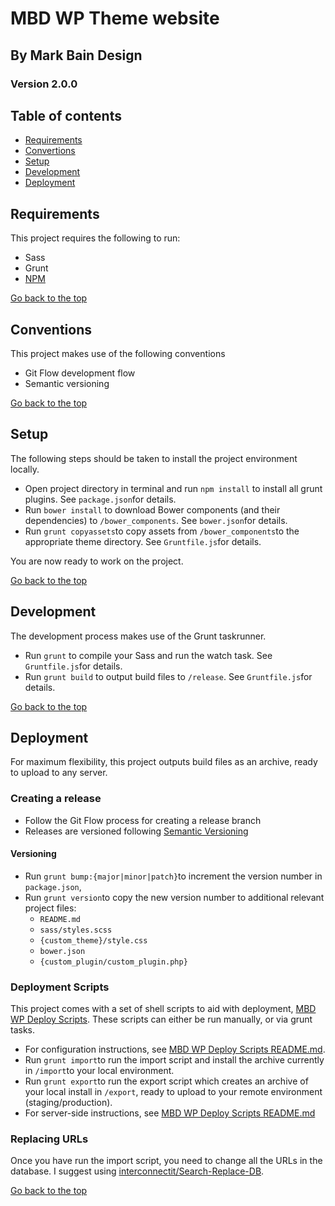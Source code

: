 # MBD WP Theme website

## By Mark Bain Design

### Version 2.0.0

## Table of contents

- [Requirements](#requirements)
- [Convertions](#conventions)
- [Setup](#setup)
- [Development](#development)
- [Deployment](#deployment)

## Requirements

This project requires the following to run:

- Sass
- Grunt
- [NPM]

[Go back to the top](#table-of-contents)

## Conventions

This project makes use of the following conventions

- Git Flow development flow
- Semantic versioning

[Go back to the top](#table-of-contents)

## Setup

The following steps should be taken to install the project environment locally.

- Open project directory in terminal and run `npm install` to install all grunt plugins. See `package.json`for details. 
- Run `bower install` to download Bower components (and their dependencies) to `/bower_components`. See `bower.json`for details.
- Run `grunt copyassets`to copy assets from `/bower_components`to the appropriate theme directory. See `Gruntfile.js`for details.

You are now ready to work on the project. 

[Go back to the top](#table-of-contents)

## Development

The development process makes use of the Grunt taskrunner.

- Run `grunt` to compile your Sass and run the watch task. See `Gruntfile.js`for details.
- Run `grunt build` to output build files to `/release`. See `Gruntfile.js`for details.

[Go back to the top](#table-of-contents)

## Deployment

For maximum flexibility, this project outputs build files as an archive, ready to upload to any server. 

### Creating a release

- Follow the Git Flow process for creating a release branch
- Releases are versioned following [Semantic Versioning]

#### Versioning

- Run `grunt bump:{major|minor|patch}`to increment the version number in `package.json`, 
- Run `grunt version`to copy the new version number to additional relevant project files:
	- `README.md`
	- `sass/styles.scss`
	- `{custom_theme}/style.css`
	- `bower.json`
	- `{custom_plugin/custom_plugin.php}`


### Deployment Scripts


This project comes with a set of shell scripts to aid with deployment, [MBD WP Deploy Scripts]. These scripts can either be run manually, or via grunt tasks.

- For configuration instructions, see [MBD WP Deploy Scripts README.md].
- Run `grunt import`to run the import script and install the archive currently in `/import`to your local environment.
- Run `grunt export`to run the export script which creates an archive of your local install in `/export`, ready to upload to your remote environment (staging/production).
- For server-side instructions, see [MBD WP Deploy Scripts README.md]

### Replacing URLs

Once you have run the import script, you need to change all the URLs in the database. I suggest using [interconnectit/Search-Replace-DB]. 

[Go back to the top](#table-of-contents)

[Interconnectit/Search-Replace-DB]: https://github.com/interconnectit/Search-Replace-DB
[MBD WP Deploy Scripts]: https://github.com/markbaindesign/mbd-wp-deploy-scripts
[MBD WP Deploy Scripts README.md]: https://github.com/markbaindesign/mbd-wp-deploy-scripts/blob/master/scripts/README.md
[NPM]: https://www.npmjs.com/
[Semantic Versioning]: #